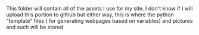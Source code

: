 This folder will contain all of the assets I use for my site. I don't know if I will upload this portion to github
but either way, this is where the python "template" files ( for generating webpages based on variables) and pictures and such will be stored

